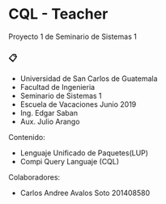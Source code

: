 # CQL - Teacher
Proyecto 1 de Seminario de Sistemas 1
### 📋

* Universidad de San Carlos de Guatemala
* Facultad de Ingenieria
* Seminario de Sistemas 1
* Escuela de Vacaciones Junio 2019
* Ing. Edgar Saban
* Aux. Julio Arango

Contenido:

* Lenguaje Unificado de Paquetes(LUP)
* Compi Query Languaje (CQL)

Colaboradores:
* Carlos Andree Avalos Soto       201408580
